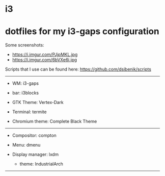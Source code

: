 # i3

dotfiles for my i3-gaps configuration
========

Some screenshots: 

* https://i.imgur.com/PJjpMKL.jpg 
* https://i.imgur.com/6bVXe6i.jpg


Scripts that I use can be found here: https://github.com/dsibenik/scripts

--------

* WM: i3-gaps

* bar: i3blocks

* GTK Theme: Vertex-Dark

* Terminal: termite

* Chromium theme: Complete Black Theme

--------

* Compositor: compton

* Menu: dmenu

* Display manager: lxdm
	* theme: IndustrialArch

-------
